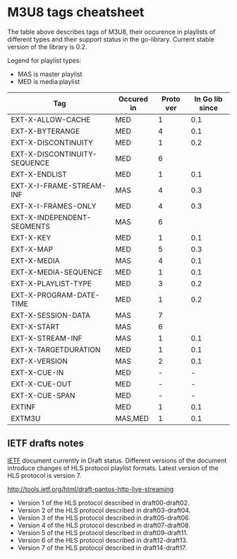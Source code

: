 <!--*- mode:markdown;mode:orgtbl -*-->

<!---
 Part of M3U8 parser & generator library.
 This doc explaines M3U8 tag occurence in different versions
 of HLS protocol and their status in Go library.

 Copyleft 2013-2015 Alexander I.Grafov aka Axel <grafov@gmail.com>

 This program is free software: you can redistribute it and/or modify
 it under the terms of the GNU General Public License as published by
 the Free Software Foundation, either version 3 of the License, or
 (at your option) any later version.

 This program is distributed in the hope that it will be useful,
 but WITHOUT ANY WARRANTY; without even the implied warranty of
 MERCHANTABILITY or FITNESS FOR A PARTICULAR PURPOSE.  See the
 GNU General Public License for more details.

 You should have received a copy of the GNU General Public License
 along with this program.  If not, see <http://www.gnu.org/licenses/>.

 ॐ तारे तुत्तारे तुरे स्व
-->

M3U8 tags cheatsheet
====================

The table above describes tags of M3U8, their occurence in playlists of different types and their support status
in the go-library. Current stable version of the library is 0.2.

Legend for playlist types:

* MAS is master playlist
* MED is media playlist

<!--- Note: markdown table below prepared in Emacs Orgmode and automatically converted to Github Markdown format -->

<!--- BEGIN RECEIVE ORGTBL specs -->
| Tag | Occured in | Proto ver | In Go lib since |
|---|---|---|---|
| EXT-X-ALLOW-CACHE | MED | 1 | 0.1 |
| EXT-X-BYTERANGE | MED | 4 | 0.1 |
| EXT-X-DISCONTINUITY | MED | 1 | 0.2 |
| EXT-X-DISCONTINUITY-SEQUENCE | MED | 6 |  |
| EXT-X-ENDLIST | MED | 1 | 0.1 |
| EXT-X-I-FRAME-STREAM-INF | MAS | 4 | 0.3 |
| EXT-X-I-FRAMES-ONLY | MED | 4 | 0.3 |
| EXT-X-INDEPENDENT-SEGMENTS | MAS | 6 |  |
| EXT-X-KEY | MED | 1 | 0.1 |
| EXT-X-MAP | MED | 5 | 0.3 |
| EXT-X-MEDIA | MAS | 4 | 0.1 |
| EXT-X-MEDIA-SEQUENCE | MED | 1 | 0.1 |
| EXT-X-PLAYLIST-TYPE | MED | 3 | 0.2 |
| EXT-X-PROGRAM-DATE-TIME | MED | 1 | 0.2 |
| EXT-X-SESSION-DATA | MAS | 7 |  |
| EXT-X-START | MAS | 6 |  |
| EXT-X-STREAM-INF | MAS | 1 | 0.1 |
| EXT-X-TARGETDURATION | MED | 1 | 0.1 |
| EXT-X-VERSION | MAS | 2 | 0.1 |
| EXT-X-CUE-IN | MED | - | - |
| EXT-X-CUE-OUT | MED | - | - |
| EXT-X-CUE-SPAN | MED | - | - |
| EXTINF | MED | 1 | 0.1 |
| EXTM3U | MAS,MED | 1 | 0.1 |
<!--- END RECEIVE ORGTBL specs -->

<!---
#+ORGTBL: SEND specs orgtbl-to-gfm
| Tag                          | Occured in | Proto ver | In Go lib since |
|------------------------------+------------+-----------+-----------------|
|                              |            | <l>       | <l>             |
| EXT-X-ALLOW-CACHE            | MED        | 1         | 0.1             |
| EXT-X-BYTERANGE              | MED        | 4         | 0.1             |
| EXT-X-DISCONTINUITY          | MED        | 1         | 0.2             |
| EXT-X-DISCONTINUITY-SEQUENCE | MED        | 6         |                 |
| EXT-X-ENDLIST                | MED        | 1         | 0.1             |
| EXT-X-I-FRAME-STREAM-INF     | MAS        | 4         | 0.3             |
| EXT-X-I-FRAMES-ONLY          | MED        | 4         | 0.3             |
| EXT-X-INDEPENDENT-SEGMENTS   | MAS        | 6         |                 |
| EXT-X-KEY                    | MED        | 1         | 0.1             |
| EXT-X-MAP                    | MED        | 5         | 0.3             |
| EXT-X-MEDIA                  | MAS        | 4         | 0.1             |
| EXT-X-MEDIA-SEQUENCE         | MED        | 1         | 0.1             |
| EXT-X-PLAYLIST-TYPE          | MED        | 3         | 0.2             |
| EXT-X-PROGRAM-DATE-TIME      | MED        | 1         | 0.2             |
| EXT-X-SESSION-DATA           | MAS        | 7         |                 |
| EXT-X-START                  | MAS        | 6         |                 |
| EXT-X-STREAM-INF             | MAS        | 1         | 0.1             |
| EXT-X-TARGETDURATION         | MED        | 1         | 0.1             |
| EXT-X-VERSION                | MAS        | 2         | 0.1             |
| EXTINF                       | MED        | 1         | 0.1             |
| EXTM3U                       | MAS,MED    | 1         | 0.1             |
-->


IETF drafts notes
-----------------

[IETF](http://ietf.org) document currently in Draft status. Different versions of the document introduce changes of HLS protocol playlist formats. Latest version of the HLS protocol is version 7.

http://tools.ietf.org/html/draft-pantos-http-live-streaming

* Version 1 of the HLS protocol described in draft00-draft02.
* Version 2 of the HLS protocol described in draft03-draft04.
* Version 3 of the HLS protocol described in draft05-draft06.
* Version 4 of the HLS protocol described in draft07-draft08.
* Version 5 of the HLS protocol described in draft09-draft11.
* Version 6 of the HLS protocol described in draft12-draft13.
* Version 7 of the HLS protocol described in draft14-draft17.

